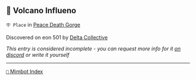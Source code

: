 ## 🌋 Volcano Influeno

`🪧 Place` in [Peace Death Gorge](<https://zeithalt.github.io/r/peace_death_gorge.html>)

Discovered on eon 501 by [Delta Collective](<https://zeithalt.github.io/r/delta_collective.html>)

_This entry is considered incomplete - you can request more info for it [on discord](<https://discord.com/channels/562910943848169472/1173922660489633802>) or write it yourself_

-----
[`📑` Mimbot Index](<https://zeithalt.github.io/r/#0780>)
<!---
keywords:  dc, peace death gorge
aliases: 
-->